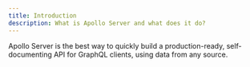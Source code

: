 ```yaml
---
title: Introduction
description: What is Apollo Server and what does it do?
---
```

 
Apollo Server is the best way to quickly build a production-ready, self-documenting API for GraphQL clients, using data from any source.